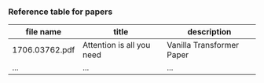 ### Reference table for papers

| file name         | title                        | description                              |
|-------------------|------------------------------|------------------------------------------|
| 1706.03762.pdf    | Attention is all you need    | Vanilla Transformer Paper                |
| ...               |  ...                         | ...                                      |
